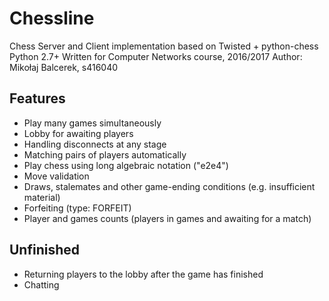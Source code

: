 # Chessline
Chess Server and Client implementation based on Twisted + python-chess
Python 2.7+
Written for Computer Networks course, 2016/2017
Author: Mikołaj Balcerek, s416040

## Features
- Play many games simultaneously
- Lobby for awaiting players
- Handling disconnects at any stage
- Matching pairs of players automatically
- Play chess using long algebraic notation ("e2e4")
- Move validation
- Draws, stalemates and other game-ending conditions (e.g. insufficient material)
- Forfeiting (type: FORFEIT)
- Player and games counts (players in games and awaiting for a match)

## Unfinished
- Returning players to the lobby after the game has finished
- Chatting
